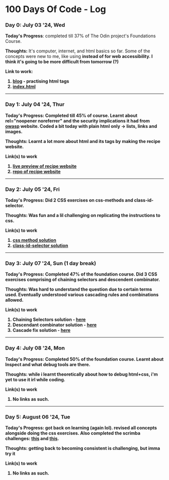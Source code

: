 # 100 Days Of Code - Log

### Day 0: July 03 '24, Wed

**Today's Progress**: completed till 37% of The Odin project's Foundations Course.

**Thoughts:** It's computer, internet, and html basics so far. Some of the concepts were new to me, like using <strong> instead of <b> for web accessibility. I think it's going to be more difficult from tomorrow (?)

**Link to work:**
1. [blog](day1/blog.html) - practising html tags
2. [index.html](day1/index.html)

----

### Day 1: July 04 '24, Thur

**Today's Progress**: Completed till 45% of course. Learnt about rel="noopener noreferrer" and the security implications it had from [owasp](https://owasp.org/www-community/attacks/Reverse_Tabnabbing) website. Coded a bit today with plain html only -> lists, links and images.

**Thoughts:** Learnt a lot more about html and its tags by making the recipe website.

**Link(s) to work**
1. [live preview of recipe website](https://web3gurung.github.io/odin-recipes/)
2. [repo of recipe website](https://github.com/web3Gurung/odin-recipes)

----

### Day 2: July 05 '24, Fri

**Today's Progress**: Did 2 CSS exercises on css-methods and class-id-selector.

**Thoughts:** Was fun and a lil challenging on replicating the instructions to css.

**Link(s) to work**
1. [css method solution](https://github.com/TheOdinProject/css-exercises/commit/ffe2e84f431f2b7e7ee13431876d7651e9b264c0)
2. [class-id-selector solution](https://github.com/TheOdinProject/css-exercises/commit/06c5d32623bb690ec5964da37aabb9ca51d9afa4)

----

### Day 3: July 07 '24, Sun (1 day break)

**Today's Progress**: Completed 47% of the foundation course. Did 3 CSS exercises comprising of chaining selectors and descendent combinator.

**Thoughts:** Was hard to understand the question due to certain terms used. Eventually understood various cascading rules and combinations allowed.

**Link(s) to work**
1. Chaining Selectors solution - [here](https://github.com/web3Gurung/css-exercises/commit/2768b9467de6f2474fcadb0f3bee70a95d0aaea9)
2. Descendant combinator solution - [here](https://github.com/web3Gurung/css-exercises/commit/a41c0888bbc0e3343dc5324667e05975002ca26c)
3. Cascade fix solution - [here](https://github.com/web3Gurung/css-exercises/commit/796ef0361e7a3ec291301f64cd0a97be333de8ea)

----

### Day 4: July 08 '24, Mon

**Today's Progress**: Completed 50% of the foundation course. Learnt about Inspect and what debug tools are there.

**Thoughts:** while i learnt theoretically about how to debug html+css, i'm yet to use it irl while coding.

**Link(s) to work**
1. No links as such.

----

### Day 5: August 06 '24, Tue

**Today's Progress**: got back on learning (again lol). revised all concepts alongside doing the css exercises. Also completed the scrimba challenges: [this](https://v2.scrimba.com/s04sug7) and [this](https://v1.scrimba.com/scrim/c9gwmnAR).

**Thoughts:** getting back to becoming consistent is challenging, but imma try it

**Link(s) to work**
1. No links as such.